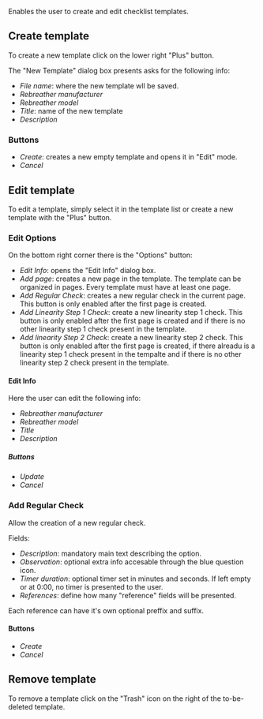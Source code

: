 Enables the user to create and edit checklist templates.

## Create template
To create a new template click on the lower right "Plus" button.

The "New Template" dialog box presents asks for the following info:
* *File name*: where the new template wll be saved.
* *Rebreather manufacturer*
* *Rebreather model*
* *Title*: name of the new template
* *Description*

### Buttons
* *Create*: creates a new empty template and opens it in "Edit" mode.
* *Cancel*

## Edit template
To edit a template, simply select it in the template list or create a new template with the "Plus" button.

### Edit Options
On the bottom right corner there is the "Options" button:

* *Edit Info*: opens the "Edit Info" dialog box.
* *Add page*: creates a new page in the template. The template can be organized in pages. Every template must have at least one page.
* *Add Regular Check*: creates a new regular check in the current page. This button is only enabled after the first page is created.
* *Add Linearity Step 1 Check*: create a new linearity step 1 check. This button is only enabled after the first page is created and if there is no other linearity step 1 check present in the template.
* *Add linearity Step 2 Check*: create a new linearity step 2 check. This button is only enabled after the first page is created, if there alreadu is a linearity step 1 check present in the tempalte and if there is no other linearity step 2 check present in the template.

#### Edit Info
Here the user can edit the following info:
* *Rebreather manufacturer*
* *Rebreather model*
* *Title*
* *Description*

##### Buttons
* *Update*
* *Cancel*

### Add Regular Check
Allow the creation of a new regular check.

Fields:
* *Description*: mandatory main text describing the option.
* *Observation*: optional extra info accesable through the blue question icon.
* *Timer duration*: optional timer set in minutes and seconds. If left empty or at 0:00, no timer is presented to the user.
* *References*: define how many "reference" fields will be presented.

Each reference can have it's own optional preffix and suffix.

#### Buttons
* *Create*
* *Cancel*


## Remove template
To remove a template click on the "Trash" icon on the right of the to-be-deleted template.
